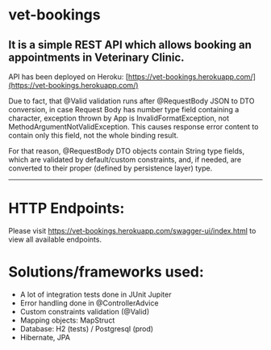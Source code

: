 # vet-bookings

## It is a simple REST API which allows booking an appointments in Veterinary Clinic.

API has been deployed on Heroku: [https://vet-bookings.herokuapp.com/](https://vet-bookings.herokuapp.com/)  


Due to fact, that @Valid validation runs after @RequestBody JSON to DTO conversion, in case Request Body has number type field containing a character, exception thrown by App is InvalidFormatException, not MethodArgumentNotValidException. This causes response error content to contain only this field, not the whole binding result.

For that reason, @RequestBody DTO objects contain String type fields, which are validated by default/custom constraints, and, if needed, are converted to their proper (defined by persistence layer) type.

---
# HTTP Endpoints:

Please visit https://vet-bookings.herokuapp.com/swagger-ui/index.html to view all available endpoints.

# Solutions/frameworks used:
- A lot of integration tests done in JUnit Jupiter
- Error handling done in @ControllerAdvice
- Custom constraints validation (@Valid)
- Mapping objects: MapStruct
- Database: H2 (tests) / Postgresql (prod)
- Hibernate, JPA